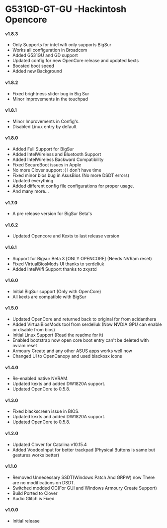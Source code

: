 G531GD-GT-GU -Hackintosh Opencore
====================
#### v1.8.3
- Only Supports for intel wifi only supports BigSur
- Works all configuration in Broadcom
- Added G531GU and GD support
- Updated config for new OpenCore release and updated kexts
- Boosted boot speed
- Added new Background

#### v1.8.2
- Fixed brightness slider bug in Big Sur
- Minor improvements in the touchpad

#### v1.8.1
- Minor Improvements in Config's.
- Disabled Linux entry by default

#### v1.8.0
- Added Full Support for BigSur
- Added IntelWireless and Bluetooth Support
- Added IntelWireless Backward Compatibility
- Fixed SecureBoot issues in Apple
- No more Clover support :( I don't have time
- Fixed minor bios bug in AsusBios (No more DSDT errors)
- Updated everything
- Added different config file configurations for proper usage.
- And many more...

#### v1.7.0
- A pre release version for BigSur Beta's

#### v1.6.2
- Updated Opencore and Kexts to last release version

#### v1.6.1
- Support for Bigsur Beta 3 [ONLY OPENCORE] (Needs NVRam reset)
- Fixed VirtualBiosMods UI thanks to serdeliuk
- Added IntelWifi Support thanks to zxystd

#### v1.6.0
- Initial BigSur support (Only with OpenCore)
- All kexts are compatible with BigSur

#### v1.5.0
- Updated OpenCore and returned back to original for from acidanthera
- Added VirtualBiosMods tool from serdeliuk (Now NVDIA GPU can enable or disable from bios)
- Initial Linux Support (Read the readme for it)
- Enabled bootstrap now open core boot entry can't be deleted with nvram reset
- Armoury Create and any other ASUS apps works well now
- Changed UI to OpenCanopy and used blackosx icons

#### v1.4.0
- Re-enabled native NVRAM.
- Updated kexts and added DW1820A support.
- Updated OpenCore to 0.5.8.

#### v1.3.0
- Fixed blackscreen issue in BIOS.
- Updated kexts and added DW1820A support.
- Updated OpenCore to 0.5.8.


#### v1.2.0
- Updated Clover for Catalina v10.15.4
- Added VoodooInput for better trackpad (Physical Buttons is same but gestures works better)

#### v1.1.0
- Removed Unnecessary SSDT(Windows Patch And GRPW) now There are no modifications on DSDT.
- Switched modded OC(For GUI and Windows Armoury Create Support)
- Build Ported to Clover
- Audio Glitch is Fixed

#### v1.0.0
- Initial release
